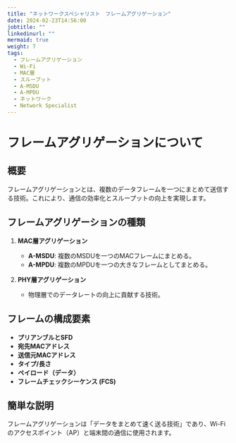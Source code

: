 ```yaml
---
title: "ネットワークスペシャリスト　フレームアグリゲーション"
date: 2024-02-23T14:56:00
jobtitle: ""
linkedinurl: ""
mermaid: true
weight: 7
tags:
  - フレームアグリゲーション
  - Wi-Fi
  - MAC層
  - スループット
  - A-MSDU
  - A-MPDU
  - ネットワーク
  - Network Specialist
---
```


# フレームアグリゲーションについて

## 概要

フレームアグリゲーションとは、複数のデータフレームを一つにまとめて送信する技術。これにより、通信の効率化とスループットの向上を実現します。

## フレームアグリゲーションの種類

1. **MAC層アグリゲーション**
   - **A-MSDU**: 複数のMSDUを一つのMACフレームにまとめる。
   - **A-MPDU**: 複数のMPDUを一つの大きなフレームとしてまとめる。

2. **PHY層アグリゲーション**
   - 物理層でのデータレートの向上に貢献する技術。

## フレームの構成要素

- **プリアンブルとSFD**
- **宛先MACアドレス**
- **送信元MACアドレス**
- **タイプ/長さ**
- **ペイロード（データ）**
- **フレームチェックシーケンス (FCS)**

## 簡単な説明

フレームアグリゲーションは「データをまとめて速く送る技術」であり、Wi-Fiのアクセスポイント（AP）と端末間の通信に使用されます。
